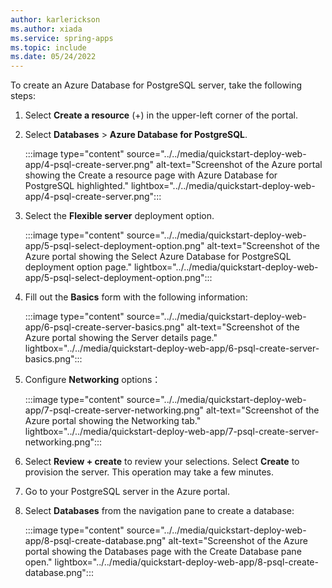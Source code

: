 ```yaml
---
author: karlerickson
ms.author: xiada
ms.service: spring-apps
ms.topic: include
ms.date: 05/24/2022
---
```


<!--
For clarity of structure, a separate markdown file is used to describe how to provision PostgreSQL database.

[!INCLUDE [provision-psql-flexible](includes/quickstart-deploy-web-app/provision-psql.md)]

-->

To create an Azure Database for PostgreSQL server, take the following steps:

1. Select **Create a resource** (+) in the upper-left corner of the portal.

1. Select **Databases** > **Azure Database for PostgreSQL**.

   :::image type="content" source="../../media/quickstart-deploy-web-app/4-psql-create-server.png" alt-text="Screenshot of the Azure portal showing the Create a resource page with Azure Database for PostgreSQL highlighted." lightbox="../../media/quickstart-deploy-web-app/4-psql-create-server.png":::

1. Select the **Flexible server** deployment option.

   :::image type="content" source="../../media/quickstart-deploy-web-app/5-psql-select-deployment-option.png" alt-text="Screenshot of the Azure portal showing the Select Azure Database for PostgreSQL deployment option page." lightbox="../../media/quickstart-deploy-web-app/5-psql-select-deployment-option.png":::

1. Fill out the **Basics** form with the following information:

   :::image type="content" source="../../media/quickstart-deploy-web-app/6-psql-create-server-basics.png" alt-text="Screenshot of the Azure portal showing the Server details page." lightbox="../../media/quickstart-deploy-web-app/6-psql-create-server-basics.png":::

1. Configure **Networking** options：

   :::image type="content" source="../../media/quickstart-deploy-web-app/7-psql-create-server-networking.png" alt-text="Screenshot of the Azure portal showing the Networking tab." lightbox="../../media/quickstart-deploy-web-app/7-psql-create-server-networking.png":::

1. Select **Review + create** to review your selections. Select **Create** to provision the server. This operation may take a few minutes.

1. Go to your PostgreSQL server in the Azure portal.

1. Select **Databases** from the navigation pane to create a database:

   :::image type="content" source="../../media/quickstart-deploy-web-app/8-psql-create-database.png" alt-text="Screenshot of the Azure portal showing the Databases page with the Create Database pane open." lightbox="../../media/quickstart-deploy-web-app/8-psql-create-database.png":::
